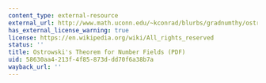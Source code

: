 ```yaml
---
content_type: external-resource
external_url: http://www.math.uconn.edu/~kconrad/blurbs/gradnumthy/ostrowskinumbfield.pdf
has_external_license_warning: true
license: https://en.wikipedia.org/wiki/All_rights_reserved
status: ''
title: Ostrowski's Theorem for Number Fields (PDF)
uid: 58630aa4-213f-4f85-873d-dd70f6a38b7a
wayback_url: ''
---
```

